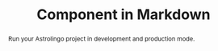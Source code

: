 ---
slug: "getting-started/mdx"
title: "Component in Markdown"
abstract: "Run your Astrolingo project in development and production mode."
---